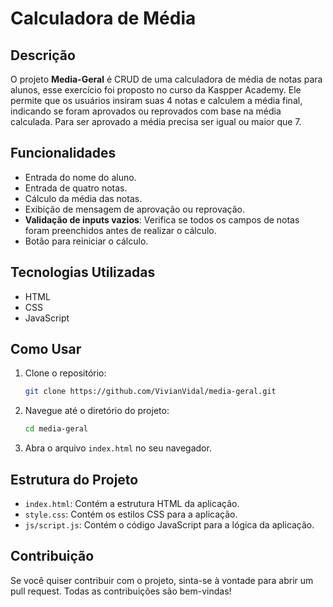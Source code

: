 # Calculadora de Média

## Descrição
O projeto **Media-Geral** é CRUD de uma calculadora de média de notas para alunos, esse exercício foi proposto no curso da Kaspper Academy. 
Ele permite que os usuários insiram suas 4 notas e calculem a média final, indicando se foram aprovados ou reprovados com base na média calculada. Para ser aprovado a média precisa ser igual ou maior que 7.

## Funcionalidades
- Entrada do nome do aluno.
- Entrada de quatro notas.
- Cálculo da média das notas.
- Exibição de mensagem de aprovação ou reprovação.
-  **Validação de inputs vazios**: Verifica se todos os campos de notas foram preenchidos antes de realizar o cálculo.
- Botão para reiniciar o cálculo.

## Tecnologias Utilizadas
- HTML
- CSS
- JavaScript

## Como Usar
1. Clone o repositório:
    ```bash
    git clone https://github.com/VivianVidal/media-geral.git
    ```
2. Navegue até o diretório do projeto:
    ```bash
    cd media-geral
    ```
3. Abra o arquivo `index.html` no seu navegador.

## Estrutura do Projeto
- `index.html`: Contém a estrutura HTML da aplicação.
- `style.css`: Contém os estilos CSS para a aplicação.
- `js/script.js`: Contém o código JavaScript para a lógica da aplicação.

## Contribuição
Se você quiser contribuir com o projeto, sinta-se à vontade para abrir um pull request. Todas as contribuições são bem-vindas!

